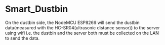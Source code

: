 # Smart_Dustbin

On the dustbin side, the NodeMCU ESP8266 will send the dustbin data(measured with the HC-SR04(ultrasonic distance sensor)) to the server using wifi i.e. the dustbin and the server both must be collected on the LAN to send the data.

